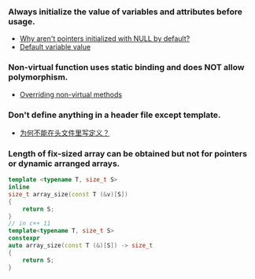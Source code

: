 ### **Always** initialize the value of variables and attributes before usage.
- [Why aren't pointers initialized with NULL by default?](https://stackoverflow.com/questions/1910832/why-arent-pointers-initialized-with-null-by-default)
- [Default variable value](https://stackoverflow.com/questions/6032638/default-variable-value)

### Non-virtual function uses static binding and does NOT allow polymorphism.
- [Overriding non-virtual methods](https://stackoverflow.com/questions/11067975/overriding-non-virtual-methods)

### Don't define anything in a header file except template.
- [为何不能在头文件里写定义？](https://blog.csdn.net/trap94/article/details/50602090)

### Length of fix-sized array can be obtained but not for pointers or dynamic arranged arrays.
```c++
template <typename T, size_t S>
inline
size_t array_size(const T (&v)[S]) 
{ 
    return S; 
}
// in c++ 11
template<typename T, size_t S>
constexpr 
auto array_size(const T (&)[S]) -> size_t
{ 
    return S; 
}
```

### 